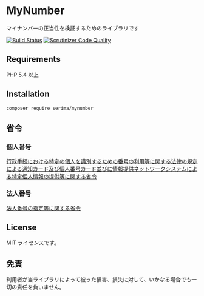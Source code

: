 # MyNumber
マイナンバーの正当性を検証するためのライブラリです

[![Build Status](https://travis-ci.org/serima/MyNumber.svg?branch=master)](https://travis-ci.org/serima/MyNumber)
[![Scrutinizer Code Quality](https://scrutinizer-ci.com/g/serima/MyNumber/badges/quality-score.png?b=master)](https://scrutinizer-ci.com/g/serima/MyNumber/?branch=master)

## Requirements
PHP 5.4 以上

## Installation

```
composer require serima/mynumber
```

## 省令
### 個人番号
[行政手続における特定の個人を識別するための番号の利用等に関する法律の規定による通知カード及び個人番号カード並びに情報提供ネットワークシステムによる特定個人情報の提供等に関する省令](http://law.e-gov.go.jp/announce/H26F11001000085.html)

### 法人番号
[法人番号の指定等に関する省令](http://law.e-gov.go.jp/announce/H26F14001000070.html)

## License
MIT ライセンスです。

## 免責
利用者が当ライブラリによって被った損害、損失に対して、いかなる場合でも一切の責任を負いません。
